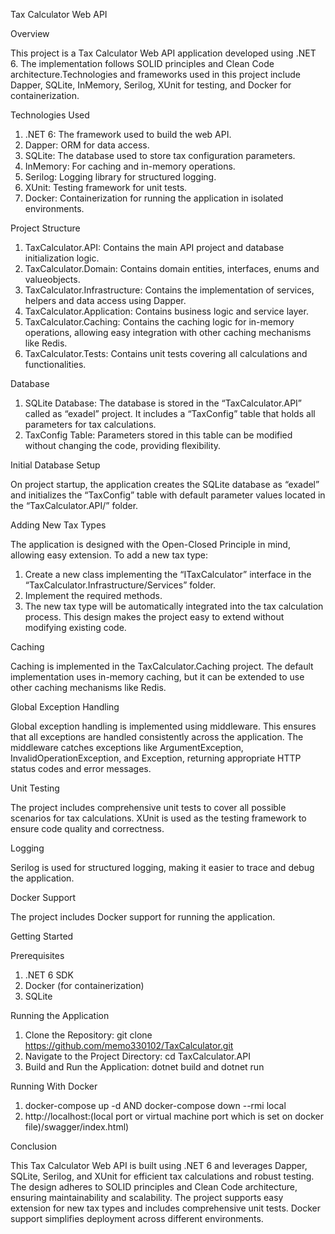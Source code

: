 Tax Calculator Web API

Overview

This project is a Tax Calculator Web API application developed using .NET 6. The implementation follows SOLID principles and Clean Code architecture.Technologies and frameworks used in this project include Dapper, SQLite, InMemory, Serilog, XUnit for testing, and Docker for containerization.

Technologies Used

1. 	.NET 6: The framework used to build the web API.
2.	Dapper: ORM for data access.
3.	SQLite: The database used to store tax configuration parameters.
4.	InMemory: For caching and in-memory operations.
5.	Serilog: Logging library for structured logging.
6.	XUnit: Testing framework for unit tests.
7.	Docker: Containerization for running the application in isolated environments.

Project Structure

1.	TaxCalculator.API: Contains the main API project and database initialization logic.
2.	TaxCalculator.Domain: Contains domain entities, interfaces, enums and valueobjects.
3.	TaxCalculator.Infrastructure: Contains the implementation of services, helpers and data access using Dapper.
4.	TaxCalculator.Application: Contains business logic and service layer.
5.	TaxCalculator.Caching: Contains the caching logic for in-memory operations, allowing easy integration with other caching mechanisms like Redis.
6.	TaxCalculator.Tests: Contains unit tests covering all calculations and functionalities.

Database

1.	SQLite Database: The database is stored in the “TaxCalculator.API” called as “exadel” project. It includes a “TaxConfig” table that holds all parameters for tax calculations.
2.	TaxConfig Table: Parameters stored in this table can be modified without changing the code, providing flexibility.

Initial Database Setup

On project startup, the application creates the SQLite database as  “exadel” and initializes the “TaxConfig” table with default parameter values located in the “TaxCalculator.API/” folder.

Adding New Tax Types

The application is designed with the Open-Closed Principle in mind, allowing easy extension. To add a new tax type:
1.	Create a new class implementing the “ITaxCalculator” interface in the “TaxCalculator.Infrastructure/Services” folder.
2.	Implement the required methods.
3.	The new tax type will be automatically integrated into the tax calculation process.
This design makes the project easy to extend without modifying existing code.

Caching

Caching is implemented in the TaxCalculator.Caching project. The default implementation uses in-memory caching, but it can be extended to use other caching mechanisms like Redis.

Global Exception Handling

Global exception handling is implemented using middleware. This ensures that all exceptions are handled consistently across the application. The middleware catches exceptions like ArgumentException, InvalidOperationException, and Exception, returning appropriate HTTP status codes and error messages.

Unit Testing

The project includes comprehensive unit tests to cover all possible scenarios for tax calculations. XUnit is used as the testing framework to ensure code quality and correctness.

Logging

Serilog is used for structured logging, making it easier to trace and debug the application.

Docker Support

The project includes Docker support for running the application.

Getting Started

Prerequisites

1.	.NET 6 SDK
2.	Docker (for containerization)
3.	SQLite

Running the Application

1.	Clone the Repository:
    git clone https://github.com/memo330102/TaxCalculator.git
2.	Navigate to the Project Directory:
    cd TaxCalculator.API
3.	Build and Run the Application:
    dotnet build and dotnet run

Running With Docker
1.	 docker-compose up -d AND docker-compose down --rmi local
2.	 http://localhost:(local port or virtual machine port which is set on docker file)/swagger/index.html)
  	
 Conclusion
 
This Tax Calculator Web API is built using .NET 6 and leverages Dapper, SQLite, Serilog, and XUnit for efficient tax calculations and robust testing. 
The design adheres to SOLID principles and Clean Code architecture, ensuring maintainability and scalability.
The project supports easy extension for new tax types and includes comprehensive unit tests. Docker support simplifies deployment across different environments.




